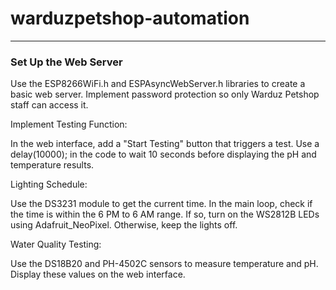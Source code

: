 # warduzpetshop-automation

---
<h3>Set Up the Web Server</h3>

Use the ESP8266WiFi.h and ESPAsyncWebServer.h libraries to create a basic web server.
Implement password protection so only Warduz Petshop staff can access it.

Implement Testing Function:

In the web interface, add a "Start Testing" button that triggers a test.
Use a delay(10000); in the code to wait 10 seconds before displaying the pH and temperature results.

Lighting Schedule:

Use the DS3231 module to get the current time.
In the main loop, check if the time is within the 6 PM to 6 AM range. If so, turn on the WS2812B LEDs using Adafruit_NeoPixel. Otherwise, keep the lights off.

Water Quality Testing:

Use the DS18B20 and PH-4502C sensors to measure temperature and pH.
Display these values on the web interface.
